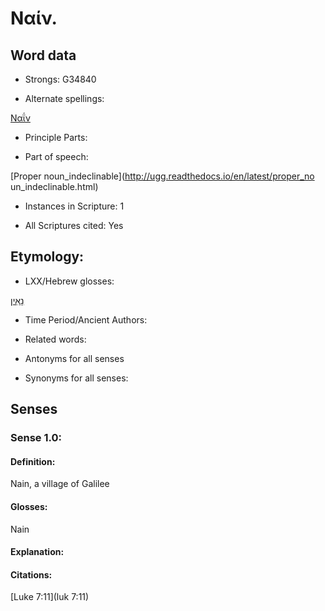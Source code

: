 # Ναίν.
<!-- Status: S2=NeedsReview -->
<!-- Lexica used for edits: BDAG, FFM, LN, A-S -->

## Word data

* Strongs: G34840

* Alternate spellings:

[Ναΐν](../G34840/01.md)

* Principle Parts: 

* Part of speech: 

[Proper
noun_indeclinable](http://ugg.readthedocs.io/en/latest/proper_no
un_indeclinable.html)

* Instances in Scripture: 1

* All Scriptures cited: Yes

## Etymology: 


* LXX/Hebrew glosses: 

[נָאִין](//en-uhl/????)

* Time Period/Ancient Authors: 

* Related words: 

* Antonyms for all senses

* Synonyms for all senses: 


## Senses 


### Sense  1.0: 

#### Definition: 

Nain, a village of Galilee

#### Glosses: 

Nain

#### Explanation: 

#### Citations: 

[Luke 7:11](luk 7:11)
